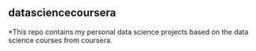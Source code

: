## datasciencecoursera
*This repo contains my personal data science projects based on the data science courses from coursera.
